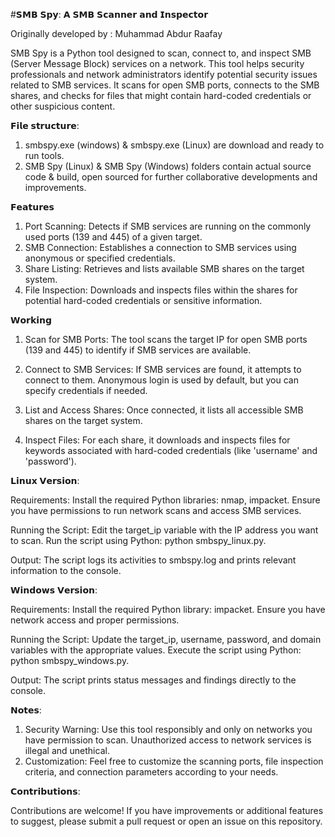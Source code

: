 #𝗦𝗠𝗕 𝗦𝗽𝘆: 𝗔 𝗦𝗠𝗕 𝗦𝗰𝗮𝗻𝗻𝗲𝗿 𝗮𝗻𝗱 𝗜𝗻𝘀𝗽𝗲𝗰𝘁𝗼𝗿

Originally developed by : Muhammad Abdur Raafay

SMB Spy is a Python tool designed to scan, connect to, and inspect SMB (Server Message Block) services on a network. This tool helps security professionals and network administrators identify potential security issues related to SMB services. It scans for open SMB ports, connects to the SMB shares, and checks for files that might contain hard-coded credentials or other suspicious content.

𝗙𝗶𝗹𝗲 𝘀𝘁𝗿𝘂𝗰𝘁𝘂𝗿𝗲:
1. smbspy.exe (windows) & smbspy.exe (Linux) are download and ready to run tools.
2. SMB Spy (Linux) & SMB Spy (Windows) folders contain actual source code & build, open sourced for further collaborative developments and improvements.


𝗙𝗲𝗮𝘁𝘂𝗿𝗲𝘀

1. Port Scanning: Detects if SMB services are running on the commonly used ports (139 and 445) of a given target.
2. SMB Connection: Establishes a connection to SMB services using anonymous or specified credentials.
3. Share Listing: Retrieves and lists available SMB shares on the target system.
4. File Inspection: Downloads and inspects files within the shares for potential hard-coded credentials or sensitive information.

𝗪𝗼𝗿𝗸𝗶𝗻𝗴

1. Scan for SMB Ports:
        The tool scans the target IP for open SMB ports (139 and 445) to identify if SMB services are available.

2. Connect to SMB Services:
        If SMB services are found, it attempts to connect to them. Anonymous login is used by default, but you can specify credentials if needed.

3. List and Access Shares:
        Once connected, it lists all accessible SMB shares on the target system.

4. Inspect Files:
        For each share, it downloads and inspects files for keywords associated with hard-coded credentials (like 'username' and 'password').

𝗟𝗶𝗻𝘂𝘅 𝗩𝗲𝗿𝘀𝗶𝗼𝗻:

Requirements:
        Install the required Python libraries: nmap, impacket.
        Ensure you have permissions to run network scans and access SMB services.

Running the Script:
        Edit the target_ip variable with the IP address you want to scan.
        Run the script using Python: python smbspy_linux.py.

Output:
        The script logs its activities to smbspy.log and prints relevant information to the console.

𝗪𝗶𝗻𝗱𝗼𝘄𝘀 𝗩𝗲𝗿𝘀𝗶𝗼𝗻:

Requirements:
        Install the required Python library: impacket.
        Ensure you have network access and proper permissions.

Running the Script:
        Update the target_ip, username, password, and domain variables with the appropriate values.
        Execute the script using Python: python smbspy_windows.py.

Output:
        The script prints status messages and findings directly to the console.

𝗡𝗼𝘁𝗲𝘀:

1. Security Warning: Use this tool responsibly and only on networks you have permission to scan. Unauthorized access to network services is illegal and unethical.
2. Customization: Feel free to customize the scanning ports, file inspection criteria, and connection parameters according to your needs.

𝗖𝗼𝗻𝘁𝗿𝗶𝗯𝘂𝘁𝗶𝗼𝗻𝘀:

Contributions are welcome! If you have improvements or additional features to suggest, please submit a pull request or open an issue on this repository.
